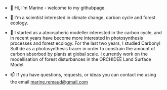 - 👋 Hi, I’m Marine - welcome to my githubpage. 

- 👀 I'm a scientist interested in climate change, carbon cycle and forest ecology.

- 🌱 I started as a atmospheric modeller interested in the carbon cycle, and in recent years have become more interested in photosynthesis processes and forest ecology. For the last two years, I studied Carbonyl Sulfide as a photosynthesis tracer in order to constrain the amount of carbon absorbed by plants at global scale. I currently work on the modellisation of forest disturbances in the ORCHIDEE Land Surface Model.

- 📫  If you have questions, requests, or ideas you can contact me using the email marine.remaud@gmail.com

<!---
mremaud/mremaud is a ✨ special ✨ repository because its `README.md` (this file) appears on your GitHub profile.
You can click the Preview link to take a look at your changes.
--->
